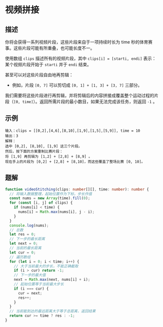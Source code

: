 # 视频拼接

## 描述

你将会获得一系列视频片段，这些片段来自于一项持续时长为 time 秒的体育赛事。这些片段可能有所重叠，也可能长度不一。

使用数组 `clips` 描述所有的视频片段，其中 `clips[i] = [starti, endi]` 表示：某个视频片段开始于 `starti` 并于 `endi` 结束。

甚至可以对这些片段自由地再剪辑：

- 例如，片段 `[0, 7]` 可以剪切成 `[0, 1] + [1, 3] + [3, 7]` 三部分。

我们需要将这些片段进行再剪辑，并将剪辑后的内容拼接成覆盖整个运动过程的片段（`[0, time]`）。返回所需片段的最小数目，如果无法完成该任务，则返回 `-1` 。

## 示例

```
输入：clips = [[0,2],[4,6],[8,10],[1,9],[1,5],[5,9]], time = 10
输出：3
解释：
选中 [0,2], [8,10], [1,9] 这三个片段。
然后，按下面的方案重制比赛片段：
将 [1,9] 再剪辑为 [1,2] + [2,8] + [8,9] 。
现在手上的片段为 [0,2] + [2,8] + [8,10]，而这些覆盖了整场比赛 [0, 10]。
```

## 题解

```ts
function videoStitching(clips: number[][], time: number): number {
  // 将输入数据整理，起始位置作为下标，步长作值
  const nums = new Array(time).fill(0);
  for (const [i, j] of clips) {
    if (nums[i] < time) {
      nums[i] = Math.max(nums[i], j - i);
    }
  }
  console.log(nums);
  // 总数
  let res = 0;
  // 下一步的最长距离
  let next = 0;
  // 当前的最长距离
  let cur = 0;
  // 遍历数组
  for (let i = 0; i < time; i++) {
    // 大于当前最大的步长，不能正确截取
    if (i > cur) return -1;
    // 下一步的最大值
    next = Math.max(next, nums[i] + i);
    // 起始位置等于当前最大步长
    if (i === cur) {
      cur = next;
      res++;
    }
  }
  // 当前能到达的最远距离大于等于总距离，返回结果
  return cur >= time ? res : -1;
}
```
